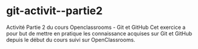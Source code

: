 # git-activit--partie2
Activité Partie 2 du cours Openclassrooms - Git et GitHub
Cet exercice a pour but de mettre en pratique les connaissance acquises sur Git et GitHub depuis le début du cours suivi sur OpenClassrooms.
